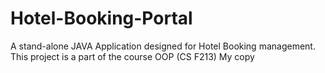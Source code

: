 # Hotel-Booking-Portal
A stand-alone JAVA Application designed for Hotel Booking management. This project is a part of the course OOP (CS F213)
My copy

